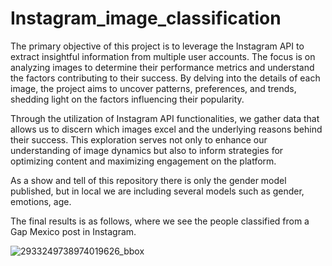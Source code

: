 # Instagram_image_classification
The primary objective of this project is to leverage the Instagram API to extract insightful information from multiple user accounts. The focus is on analyzing images to determine their performance metrics and understand the factors contributing to their success. By delving into the details of each image, the project aims to uncover patterns, preferences, and trends, shedding light on the factors influencing their popularity. 

Through the utilization of Instagram API functionalities, we gather data that allows us to discern which images excel and the underlying reasons behind their success. This exploration serves not only to enhance our understanding of image dynamics but also to inform strategies for optimizing content and maximizing engagement on the platform.

As a show and tell of this repository there is only the gender model published, but in local we are including several models such as gender, emotions, age.

The final results is as follows, where we see the people classified from a Gap Mexico post in Instagram.

![2933249738974019626_bbox](https://github.com/GastonWoollands/Instagram_image_classification/assets/75093199/dcd7e761-55d2-4a7f-987e-b8c6cdb21f3c)

